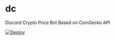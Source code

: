 # dc
Discord Crypto Price Bot Based on CoinGecko API


[![Deploy](https://www.herokucdn.com/deploy/button.svg)](https://heroku.com/deploy?template=https://github.com/lucyharun/Discord-Crypto-Live-Price)
